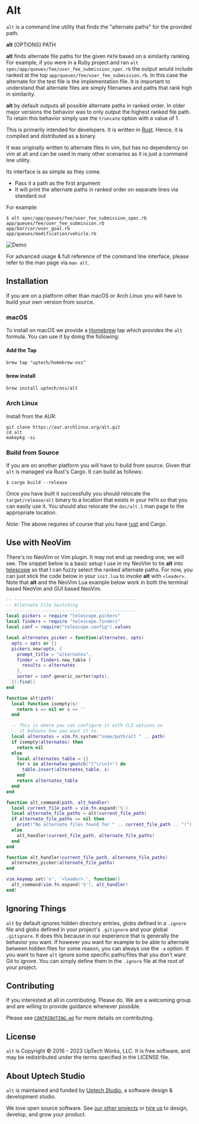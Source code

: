 # Alt

`alt` is a command line utility that finds the "alternate paths" for the
provided path.

**alt** [OPTIONS] PATH

**alt** finds alternate file paths for the given `PATH` based on a similarity
ranking. For example, if you were in a Ruby project and ran
`alt spec/app/queues/fee/user_fee_submission_spec.rb` the output would include
ranked at the top `app/queues/fee/user_fee_submission.rb`. In this case the
alternate for the test file is the implementation file. It is important to
understand that alternate files are simply filenames and paths that rank high
in similarity.

**alt** by default outputs all possible alternate paths in ranked order. In
older major versions the behavior was to only output the highest ranked file
path. To retain this behavior simply use the `truncate` option with a value of
1.

This is primarily intended for developers. It is written in
[Rust][]. Hence, it is compiled and distributed as a
binary.

It was originally written to alternate files in vim, but has no dependency on
vim at all and can be used in many other scenarios as it is just a command line
utility.

Its interface is as simple as they come.

* Pass it a path as the first argument
* It will print the alternate paths in ranked order on separate lines via standard out

For example:

```text
$ alt spec/app/queues/fee/user_fee_submission_spec.rb
app/queues/fee/user_fee_submission.rb
app/bar/car/user_goal.rb
app/queues/modification/vehicle.rb
```

![Demo](https://raw.github.com/uptech/alt/master/resources/demo-with-telescope.gif)

For advanced usage & full reference of the command line interface, please refer
to the man page via `man alt`.

## Installation

If you are on a platform other than macOS or Arch Linux you will have to build
your own version from source.

### macOS

To install on macOS we provide a [Homebrew](http://brew.sh) tap which provides
the `alt` formula. You can use it by doing the following:

#### Add the Tap

```
brew tap "uptech/homebrew-oss"
```

#### brew install

```
brew install uptech/oss/alt
```

### Arch Linux

Install from the AUR:

```
git clone https://aur.archlinux.org/alt.git
cd alt
makepkg -si
```

### Build from Source

If you are on another platform you will have to build from source. Given
that `alt` is managed via Rust's Cargo. It can build as follows:

```
$ cargo build --release
```

Once you have built it successfully you should relocate the
`target/release/alt` binary to a location that exists in your `PATH` so
that you can easily use it. You should also relocate the `doc/alt.1` man page
to the appropriate location.

*Note:* The above requires of course that you have [rust][] and Cargo.

## Use with NeoVim

There's no NeoVim or Vim plugin. It may not end up needing one; we will see.
The snippet below is a basic setup I use in my NeoVim to tie **alt** into
[telescope][] so that I can fuzzy select the ranked alternate paths. For now,
you can just stick the code below in your `init.lua` to invoke **alt** with
`<leader>.` Note that **alt** and the NeoVim Lua example below work in both the
terminal based NeoVim and GUI based NeoVim.

```lua
-- ----------------------------------------------
-- Alternate File Switching
-- ----------------------------------------------
local pickers = require "telescope.pickers"
local finders = require "telescope.finders"
local conf = require("telescope.config").values

local alternates_picker = function(alternates, opts)
  opts = opts or {}
  pickers.new(opts, {
	prompt_title = "alternates",
	finder = finders.new_table {
	  results = alternates
	},
	sorter = conf.generic_sorter(opts),
  }):find()
end

function alt(path)
  local function isempty(s)
	return s == nil or s == ''
  end

  -- This is where you can configure it with CLI options so
  -- it behaves how you want it to.
  local alternates = vim.fn.system("some/path/alt " .. path)
  if isempty(alternates) then
	return nil
  else
	local alternates_table = {}
	for s in alternates:gmatch("[^\r\n]+") do
	  table.insert(alternates_table, s)
	end
	return alternates_table
  end
end

function alt_command(path, alt_handler)
  local current_file_path = vim.fn.expand('%')
  local alternate_file_paths = alt(current_file_path)
  if alternate_file_paths == nil then
	print("No alternate files found for " .. current_file_path .. "!")
  else
	alt_handler(current_file_path, alternate_file_paths)
  end
end

function alt_handler(current_file_path, alternate_file_paths)
  alternates_picker(alternate_file_paths)
end

vim.keymap.set('n', '<leader>.', function()
  alt_command(vim.fn.expand('%'), alt_handler)
end)
```

## Ignoring Things

`alt` by default ignores hidden directory entries, globs defined in a
`.ignore` file and globs defined in your project's `.gitignore` and your
global `.gitignore`. It does this because in our experience that is
generally the behavior you want. If however you want for example to be able to
alternate between hidden files for some reason, you can always use the `-a`
option. If you want to have `alt` ignore some specific paths/files that you
don't want Git to ignore. You can simply define them in the `.ignore` file
at the root of your project.

## Contributing

If you interested at all in contributing. Please do. We are a welcoming group
and are willing to provide guidance whenever possible.

Please see [`CONTRIBUTING.md`](./CONTRIBUTING.md) for more details on
contributing.

## License

`alt` is Copyright © 2016 - 2023 UpTech Works, LLC. It is free software, and
may be redistributed under the terms specified in the LICENSE file.

## About Uptech Studio

`alt` is maintained and funded by [Uptech Studio][uptech], a
software design & development studio.

We love open source software. See [our other projects][community] or
[hire us][hire] to design, develop, and grow your product.

[community]: https://github.com/uptech
[hire]: http://uptechstudio.com
[uptech]: http://uptechstudio.com
[Rust]: https://www.rust-lang.org
[rust]: https://www.rust-lang.org
[telescope]: https://github.com/nvim-telescope/telescope.nvim
